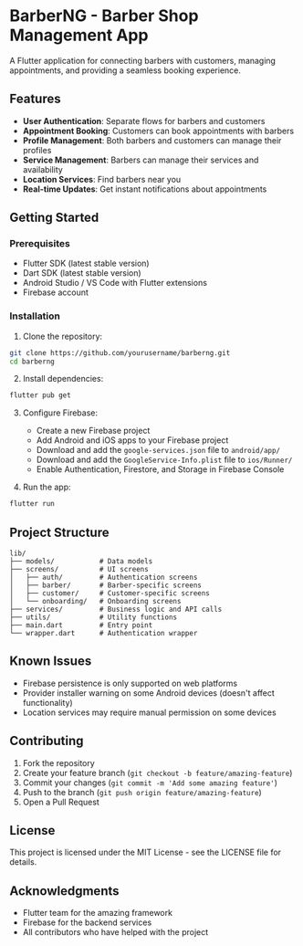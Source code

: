# BarberNG - Barber Shop Management App

A Flutter application for connecting barbers with customers, managing appointments, and providing a seamless booking experience.

## Features

- **User Authentication**: Separate flows for barbers and customers
- **Appointment Booking**: Customers can book appointments with barbers
- **Profile Management**: Both barbers and customers can manage their profiles
- **Service Management**: Barbers can manage their services and availability
- **Location Services**: Find barbers near you
- **Real-time Updates**: Get instant notifications about appointments

## Getting Started

### Prerequisites

- Flutter SDK (latest stable version)
- Dart SDK (latest stable version)
- Android Studio / VS Code with Flutter extensions
- Firebase account

### Installation

1. Clone the repository:
```bash
git clone https://github.com/yourusername/barberng.git
cd barberng
```

2. Install dependencies:
```bash
flutter pub get
```

3. Configure Firebase:
   - Create a new Firebase project
   - Add Android and iOS apps to your Firebase project
   - Download and add the `google-services.json` file to `android/app/`
   - Download and add the `GoogleService-Info.plist` file to `ios/Runner/`
   - Enable Authentication, Firestore, and Storage in Firebase Console

4. Run the app:
```bash
flutter run
```

## Project Structure

```
lib/
├── models/           # Data models
├── screens/          # UI screens
│   ├── auth/         # Authentication screens
│   ├── barber/       # Barber-specific screens
│   ├── customer/     # Customer-specific screens
│   └── onboarding/   # Onboarding screens
├── services/         # Business logic and API calls
├── utils/            # Utility functions
├── main.dart         # Entry point
└── wrapper.dart      # Authentication wrapper
```

## Known Issues

- Firebase persistence is only supported on web platforms
- Provider installer warning on some Android devices (doesn't affect functionality)
- Location services may require manual permission on some devices

## Contributing

1. Fork the repository
2. Create your feature branch (`git checkout -b feature/amazing-feature`)
3. Commit your changes (`git commit -m 'Add some amazing feature'`)
4. Push to the branch (`git push origin feature/amazing-feature`)
5. Open a Pull Request

## License

This project is licensed under the MIT License - see the LICENSE file for details.

## Acknowledgments

- Flutter team for the amazing framework
- Firebase for the backend services
- All contributors who have helped with the project
